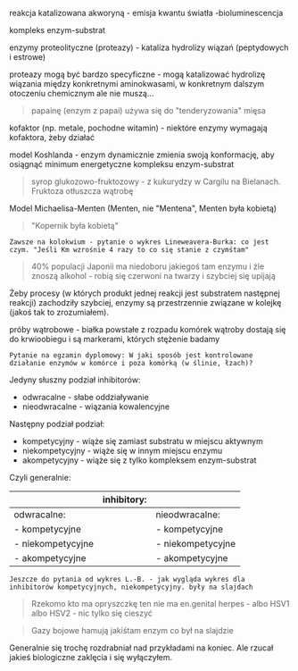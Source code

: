 reakcja katalizowana akworyną - emisja kwantu światła -bioluminescencja

kompleks enzym-substrat

enzymy proteolityczne (proteazy) - kataliza hydrolizy wiązań (peptydowych i estrowe)

proteazy mogą być bardzo specyficzne - mogą katalizować hydrolizę wiązania między konkretnymi aminokwasami, w konkretnym dalszym otoczeniu chemicznym
ale nie muszą...

> papainę (enzym z papai) używa się do "tenderyzowania" mięsa

kofaktor (np. metale, pochodne witamin) - niektóre enzymy wymagają kofaktora, żeby działać

model Koshlanda - enzym dynamicznie zmienia swoją konformację, aby osiągnąć minimum energetyczne kompleksu enzym-substrat

> syrop glukozowo-fruktozowy - z kukurydzy w Cargilu na Bielanach. Fruktoza otłuszcza wątrobę

Model Michaelisa-Menten (Menten, nie "Mentena", Menten była kobietą)

> "Kopernik była kobietą"

```Zawsze na kolokwium - pytanie o wykres Lineweavera-Burka: co jest czym. "Jeśli Km wzrośnie 4 razy to co się stanie z czymśtam"```

> 40% populacji Japonii ma niedoboru jakiegoś tam enzymu i źle znoszą alkohol - robią się czerwoni na twarzy i szybciej się upijają

Żeby procesy (w których produkt jednej reakcji jest substratem następnej reakcji) zachodziły szybciej, enzymy są przestrzennie związane w kolejkę (jakoś tak to zrozumiałem). 

próby wątrobowe - białka powstałe z rozpadu komórek wątroby dostają się do krwioobiegu i są markerami, których stężenie badamy

```Pytanie na egzamin dyplomowy: W jaki sposób jest kontrolowane działanie enzymów w komórce i poza komórką (w ślinie, łzach)?```

Jedyny słuszny podział inhibitorów:

- odwracalne - słabe oddziaływanie
- nieodwracalne - wiązania kowalencyjne

Następny podział podział:

- kompetycyjny - wiąże się zamiast substratu w miejscu aktywnym
- niekompetycyjny - wiąże się w innym miejscu enzymu 
- akompetycyjny - wiąże się z tylko kompleksem enzym-substrat

Czyli generalnie:

| | inhibitory:| |
|-|-|-|
|odwracalne:| |nieodwracalne:|
| - kompetycyjne| | - kompetycyjne|
| - niekompetycyjne| | - niekompetycyjne|
| - akompetycyjne| | - akompetycyjne|

```Jeszcze do pytania od wykres L.-B. - jak wygląda wykres dla inhibitorów kompetycyjnych, niekompetycyjny. były na slajdach```

> Rzekomo kto ma opryszczkę ten nie ma en.genital herpes - albo  HSV1 albo HSV2 - nic tylko się cieszyć

> Gazy bojowe hamują jakiśtam enzym co był na slajdzie

Generalnie się trochę rozdrabniał nad przykładami na koniec. Ale rzucał jakieś biologiczne zaklęcia i się wyłączyłem.

